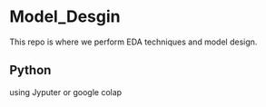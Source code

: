 # Model_Desgin
This repo is where we perform EDA techniques and model design.

## Python
using Jyputer or google colap
